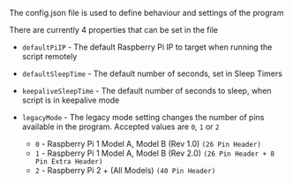 The config.json file is used to define behaviour and settings of the program

There are currently 4 properties that can be set in the file 

- `defaultPiIP` - The default Raspberry Pi IP to target when running the script remotely

- `defaultSleepTime` - The default number of seconds, set in Sleep Timers

- `keepaliveSleepTime` - The default number of seconds to sleep, when script is in keepalive mode

- `legacyMode` - The legacy mode setting changes the number of pins available in the program. Accepted values are `0`, `1` or `2`
	* `0` - Raspberry Pi 1 Model A, Model B (Rev 1.0) `(26 Pin Header)`
	* `1` - Raspberry Pi 1 Model A, Model B (Rev 2.0) `(26 Pin Header + 8 Pin Extra Header)`
	* `2` - Raspberry Pi 2 + (All Models) `(40 Pin Header)`